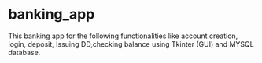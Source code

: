 # banking_app

This banking app for the following functionalities like account creation, login, deposit, Issuing DD,checking balance using Tkinter (GUI) and MYSQL database.

